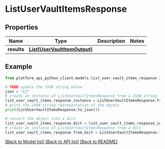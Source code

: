 # ListUserVaultItemsResponse


## Properties

Name | Type | Description | Notes
------------ | ------------- | ------------- | -------------
**results** | [**List[UserVaultItemOutput]**](UserVaultItemOutput.md) |  | 

## Example

```python
from platform_api_python_client.models.list_user_vault_items_response import ListUserVaultItemsResponse

# TODO update the JSON string below
json = "{}"
# create an instance of ListUserVaultItemsResponse from a JSON string
list_user_vault_items_response_instance = ListUserVaultItemsResponse.from_json(json)
# print the JSON string representation of the object
print(ListUserVaultItemsResponse.to_json())

# convert the object into a dict
list_user_vault_items_response_dict = list_user_vault_items_response_instance.to_dict()
# create an instance of ListUserVaultItemsResponse from a dict
list_user_vault_items_response_from_dict = ListUserVaultItemsResponse.from_dict(list_user_vault_items_response_dict)
```
[[Back to Model list]](../README.md#documentation-for-models) [[Back to API list]](../README.md#documentation-for-api-endpoints) [[Back to README]](../README.md)


